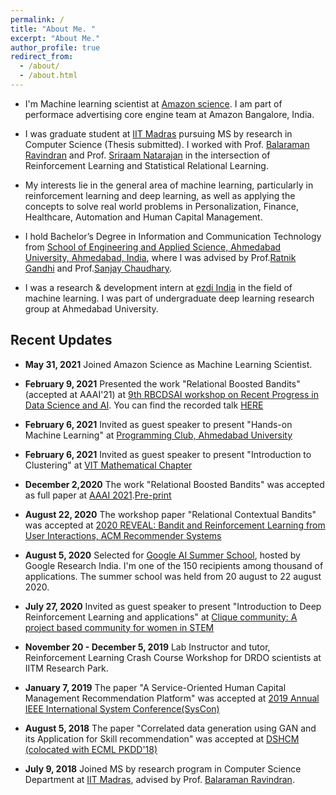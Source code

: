 ```yaml
---
permalink: /
title: "About Me. "
excerpt: "About Me."
author_profile: true
redirect_from: 
  - /about/
  - /about.html
---
```

<!--
<p align="right">
  <img src="https://ashutoshaay26.github.io/files/Shivoham.jpg?raw=true" alt="Photo" style="width: 200px;"/> 
</p>
-->
* I'm Machine learning scientist at [Amazon science](https://www.amazon.science/). I am part of performace advertising core engine team at Amazon Bangalore, India. 
* I was graduate student at [IIT Madras](https://www.iitm.ac.in/) pursuing MS by research in Computer Science (Thesis submitted). I worked with Prof. [Balaraman Ravindran](https://www.cse.iitm.ac.in/~ravi/) and Prof. [Sriraam Natarajan](https://personal.utdallas.edu/~sriraam.natarajan/) in the intersection of Reinforcement Learning and Statistical Relational Learning.

* My interests lie in the general area of machine learning, particularly in reinforcement learning and deep learning, as well as applying the concepts to solve real world problems in Personalization, Finance, Healthcare, Automation and Human Capital Management.  

* I hold Bachelor’s Degree in Information and Communication Technology from [School of Engineering and Applied Science, Ahmedabad University, Ahmedabad, India](https://ahduni.edu.in/seas/), where I was advised by Prof.[Ratnik Gandhi](https://sites.google.com/site/ratnikg) and Prof.[Sanjay Chaudhary](https://ahduni.edu.in/seas/people/faculty/sanjay-chaudhary).

* I was a research & development intern at [ezdi India](https://www.ezdi.com/) in the field of machine learning. I was part of undergraduate deep learning research group at Ahmedabad University.


## **Recent Updates**
* **May 31, 2021** Joined Amazon Science as Machine Learning Scientist.
* **February 9, 2021** Presented the work "Relational Boosted Bandits"(accepted at AAAI'21) at [9th RBCDSAI workshop on Recent Progress in Data Science and AI](https://sites.google.com/view/rbcdsai-9th-workshop/speakers?authuser=0). You can find the recorded talk [HERE](https://youtu.be/XW33atz_2SQ?t=5748)
* **February 6, 2021** Invited as guest speaker to present "Hands-on Machine Learning" at [Programming Club, Ahmedabad University](https://www.instagram.com/p/CK2vLGCAdLS/?utm_source=ig_web_copy_link)
* **February 6, 2021** Invited as guest speaker to present "Introduction to Clustering" at [VIT Mathematical Chapter](https://www.instagram.com/p/CK0_FNSBIW8/)

* **December 2,2020** The work "Relational Boosted Bandits" was accepted as full paper at [AAAI 2021](https://aaai.org/Conferences/AAAI-21/aaai21call/).[Pre-print](https://arxiv.org/pdf/2012.09220.pdf)
* **August 22, 2020** The workshop paper "Relational Contextual Bandits" was accepted at [2020 REVEAL: Bandit and Reinforcement Learning from User Interactions, ACM Recommender Systems](https://sites.google.com/view/reveal2020/home?authuser=0) 

* **August 5, 2020** Selected for [Google AI Summer School](https://sites.google.com/view/aisummerschool2020/home), hosted by Google Research India. I'm one of the 150 recipients among thousand of applications. The summer school was held from 20 august to 22 august 2020. 

* **July 27, 2020** Invited as guest speaker to present "Introduction to Deep Reinforcement Learning and applications" at [Clique community: A project based community for women in STEM](https://www.linkedin.com/company/clique-interestship/)

* **November 20 - December 5, 2019** Lab Instructor and tutor, Reinforcement Learning Crash Course Workshop for DRDO scientists at IITM Research Park.

* **January 7, 2019** The paper "A Service-Oriented Human Capital Management Recommendation Platform" was accepted at [2019 Annual IEEE International System Conference(SysCon)](https://ieeesyscon.org/) 


* **August 5, 2018** The paper "Correlated data generation using GAN and its Application for Skill recommendation" was accepted at [DSHCM (colocated with ECML PKDD'18)](https://dshcm.org/) 

* **July 9, 2018** Joined MS by research program in Computer Science Department at [IIT Madras](http://www.cse.iitm.ac.in/), advised by Prof. [Balaraman Ravindran](https://www.cse.iitm.ac.in/~ravi/). 

